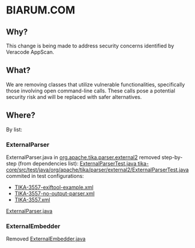 # BIARUM.COM

## Why?

This change is being made to address security concerns identified by Veracode AppScan.

## What?
We are removing classes that utilize vulnerable functionalities, specifically those involving open command-line calls. These calls pose a potential security risk and will be replaced with safer alternatives.

## Where?
By list:
### ExternalParser
ExternalParser.java in [org.apache.tika.parser.external2](tika-core/src/main/java/org/apache/tika/parser/external2)
removed step-by-step (from dependencies list):
[ExternalParserTest.java tika-core/src/test/java/org/apache/tika/parser/external2/ExternalParserTest.java ](tika-core/src/test/java/org/apache/tika/parser/external2/)
commited in test configurations:
* [TIKA-3557-exiftool-example.xml](tika-core/src/test/resources/org/apache/tika/config/)
* [TIKA-3557-no-output-parser.xml](tika-core/src/test/resources/org/apache/tika/config/)
* [TIKA-3557.xml](tika-core/src/test/resources/org/apache/tika/config/)

[ExternalParser.java](tika-core/src/main/java/org/apache/tika/parser/external2/)

### ExternalEmbedder
Removed [ExternalEmbedder.java](tika-core/src/main/java/org/apache/tika/embedder/)